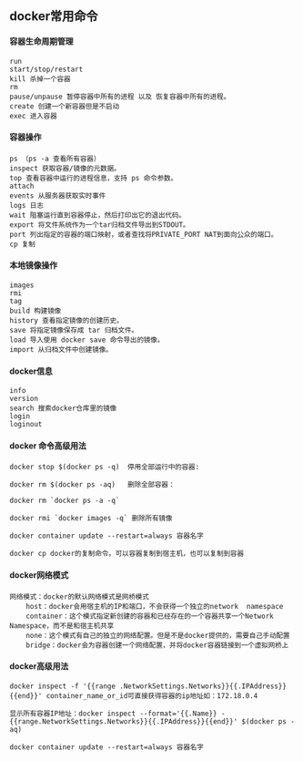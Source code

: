 ## docker常用命令

#### 容器生命周期管理

```docker
run 
start/stop/restart 
kill 杀掉一个容器
rm
pause/unpause 暂停容器中所有的进程 以及 恢复容器中所有的进程。
create 创建一个新容器但是不启动
exec 进入容器
```

####  容器操作

```docker
ps （ps -a 查看所有容器）
inspect 获取容器/镜像的元数据。
top 查看容器中运行的进程信息，支持 ps 命令参数。
attach
events 从服务器获取实时事件
logs 日志
wait 阻塞运行直到容器停止，然后打印出它的退出代码。
export 将文件系统作为一个tar归档文件导出到STDOUT。
port 列出指定的容器的端口映射，或者查找将PRIVATE_PORT NAT到面向公众的端口。
cp 复制
```

#### 本地镜像操作

```docker
images
rmi
tag
build 构建镜像
history 查看指定镜像的创建历史。
save 将指定镜像保存成 tar 归档文件。
load 导入使用 docker save 命令导出的镜像。
import 从归档文件中创建镜像。
```

#### docker信息

````docker
info
version
search 搜索docker仓库里的镜像
login
loginout
````

#### docker 命令高级用法

```docker
docker stop $(docker ps -q)  停用全部运行中的容器:

docker rm $(docker ps -aq)   删除全部容器：

docker rm `docker ps -a -q`

docker rmi `docker images -q` 删除所有镜像

docker container update --restart=always 容器名字

docker cp docker的复制命令。可以容器复制到宿主机，也可以复制到容器
```

#### docker网络模式

```docker
网络模式：docker的默认网络模式是网桥模式
	host：docker会用宿主机的IP和端口，不会获得一个独立的network  namespace
	container：这个模式指定新创建的容器和已经存在的一个容器共享一个Network Namespace，而不是和宿主机共享
	none：这个模式有自己的独立的网络配置。但是不是docker提供的，需要自己手动配置
	bridge：docker会为容器创建一个网络配置，并将docker容器链接到一个虚拟网桥上
```

#### docker高级用法

```docker
docker inspect -f '{{range .NetworkSettings.Networks}}{{.IPAddress}}{{end}}' container_name_or_id可直接获得容器的ip地址如：172.18.0.4

显示所有容器IP地址：docker inspect --format='{{.Name}} - {{range.NetworkSettings.Networks}}{{.IPAddress}}{{end}}' $(docker ps -aq)

docker container update --restart=always 容器名字
```

